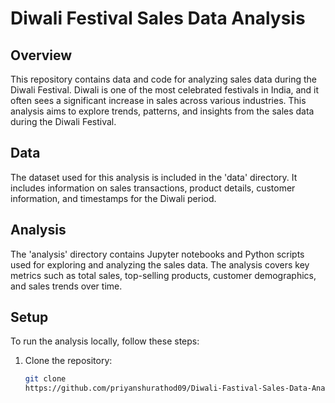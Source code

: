 # Diwali Festival Sales Data Analysis

## Overview

This repository contains data and code for analyzing sales data during the Diwali Festival. Diwali is one of the most celebrated festivals in India, and it often sees a significant increase in sales across various industries. This analysis aims to explore trends, patterns, and insights from the sales data during the Diwali Festival.

## Data

The dataset used for this analysis is included in the 'data' directory. It includes information on sales transactions, product details, customer information, and timestamps for the Diwali period.

## Analysis

The 'analysis' directory contains Jupyter notebooks and Python scripts used for exploring and analyzing the sales data. The analysis covers key metrics such as total sales, top-selling products, customer demographics, and sales trends over time.

## Setup

To run the analysis locally, follow these steps:

1. Clone the repository:

   ```bash
   git clone
   https://github.com/priyanshurathod09/Diwali-Fastival-Sales-Data-Analysis.git
